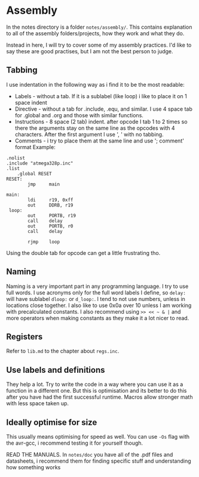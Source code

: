 # Assembly
In the notes directory is a folder `notes/assembly/`. This contains explanation to all of the assembly folders/projects, how they work and what they do.

Instead in here, I will try to cover some of my assembly practices. I'd like to say these are good practises, but I am not the best person to judge.

## Tabbing
I use indentation in the following way as i find it to be the most readable:
 - Labels - without a tab. If it is a sublabel (like loop) i like to place it on 1 space indent
 - Directive - without a tab for .include, .equ, and similar. I use 4 space tab for .global and .org and those with similar functions.
 - Instructions - 8 space (2 tab) indent. after opcode I tab 1 to 2 times so there the arguments stay on the same line as the opcodes with 4 characters. After the first argument I use ', ' with no tabbing.
 - Comments - i try to place them at the same line and use '; comment' format
Example:
```
.nolist
.include "atmega328p.inc"
.list
	.global RESET
RESET:
		jmp 	main

main:
		ldi 	r19, 0xff
		out 	DDRB, r19
 loop:
 		out		PORTB, r19
 		call	delay
 		out		PORTB, r0
		call	delay

		rjmp 	loop
```

Using the double tab for opcode can get a little frustrating tho.

## Naming
Naming is a very important part in any programming language. I try to use full words. I use acronyms only for the full word labels I define, so `delay:` will have sublabel `dloop:` or `d_loop:`. I tend to not use numbers, unless in locations close together.
I also like to use 0x0a over 10 unless I am working with precalculated constants.
I also recommend using `>> << ~ & |` and more operators when making constants as they make it a lot nicer to read.

## Registers
Refer to `lib.md` to the chapter about `regs.inc`.

## Use labels and definitions
They help a lot. Try to write the code in a way where you can use it as a function in a different one. But this is optimisation and its better to do this after you have had the first successful runtime. Macros allow stronger math with less space taken up.

## Ideally optimise for size
This usually means optimising for speed as well. You can use `-Os` flag with the avr-gcc, i recommend testing it for yourself though.

READ THE MANUALS. In `notes/doc` you have all of the .pdf files and datasheets, i recommend them for finding specific stuff and understanding how something works
